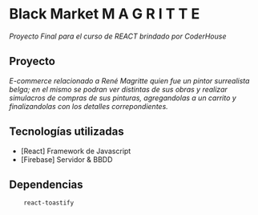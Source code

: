 # Black Market M A G R I T T E
_Proyecto Final para el curso de REACT brindado por CoderHouse_



## Proyecto 

_E-commerce relacionado a René Magritte quien fue un pintor surrealista belga; en el mismo se podran ver distintas de sus obras y realizar simulacros de compras de sus pinturas, agregandolas a un carrito y finalizandolas con los detalles correpondientes._

## Tecnologías utilizadas

- [React] Framework de Javascript
- [Firebase] Servidor & BBDD

## Dependencias

```
    react-toastify

```
